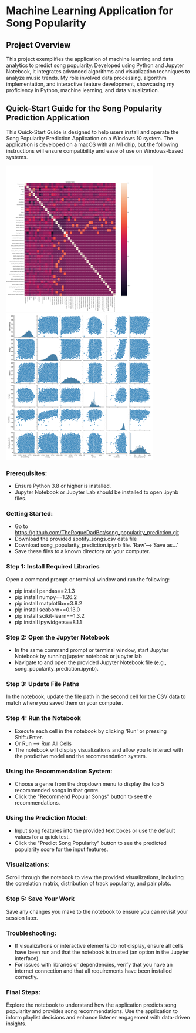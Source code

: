 <h1>Machine Learning Application for Song Popularity</h1>
<h2>Project Overview</h2>

<p>This project exemplifies the application of machine learning and data analytics to predict song popularity. Developed using Python and Jupyter Notebook, it integrates advanced algorithms and visualization techniques to analyze music trends. My role involved data processing, algorithm implementation, and interactive feature development, showcasing my proficiency in Python, machine learning, and data visualization.</p>

<h2>Quick-Start Guide for the Song Popularity Prediction Application</h2>

<p>This Quick-Start Guide is designed to help users install and operate the Song Popularity Prediction Application on a Windows 10 system. The application is developed on a macOS with an M1 chip, but the following instructions will ensure compatibility and ease of use on Windows-based systems.</p>

<img src="Correlation.png" alt="Correlation" width="400"/> <img src="Pair.png" alt="Pair" width="400"/>

<h3>Prerequisites:</h3>
<ul>
    <li>Ensure Python 3.8 or higher is installed.</li>
    <li>Jupyter Notebook or Jupyter Lab should be installed to open .ipynb files.</li>
</ul>

<h3>Getting Started:</h3>
<ul>
    <li>Go to <a href="https://github.com/TheRogueDadBot/song_popularity_prediction.git">https://github.com/TheRogueDadBot/song_popularity_prediction.git</a></li>
    <li>Download the provided spotify_songs.csv data file</li>
    <li>Download song_popularity_prediction.ipynb file. ‘Raw’—>’Save as…’</li>
    <li>Save these files to a known directory on your computer.</li>
</ul>

<h3>Step 1: Install Required Libraries</h3>
<p>Open a command prompt or terminal window and run the following:</p>

- pip install pandas==2.1.3
- pip install numpy==1.26.2
- pip install matplotlib==3.8.2
- pip install seaborn==0.13.0
- pip install scikit-learn==1.3.2
- pip install ipywidgets==8.1.1

<h3>Step 2: Open the Jupyter Notebook</h3>
<ul>
    <li>In the same command prompt or terminal window, start Jupyter Notebook by running jupyter notebook or jupyter lab</li>
    <li>Navigate to and open the provided Jupyter Notebook file (e.g., song_popularity_prediction.ipynb).</li>
</ul>
<h3>Step 3: Update File Paths</h3>
<p>In the notebook, update the file path in the second cell for the CSV data to match where you saved them on your computer.</p>
<h3>Step 4: Run the Notebook</h3>
<ul>
    <li>Execute each cell in the notebook by clicking 'Run' or pressing Shift+Enter.</li>
    <li>Or Run —> Run All Cells</li>
    <li>The notebook will display visualizations and allow you to interact with the predictive model and the recommendation system.</li>
</ul>
<h3>Using the Recommendation System:</h3>
<ul>
    <li>Choose a genre from the dropdown menu to display the top 5 recommended songs in that genre.</li>
    <li>Click the "Recommend Popular Songs" button to see the recommendations.</li>
</ul>
<h3>Using the Prediction Model:</h3>
<ul>
    <li>Input song features into the provided text boxes or use the default values for a quick test.</li>
    <li>Click the "Predict Song Popularity" button to see the predicted popularity score for the input features.</li>
</ul>
<h3>Visualizations:</h3>
<p>Scroll through the notebook to view the provided visualizations, including the correlation matrix, distribution of track popularity, and pair plots.</p>
<h3>Step 5: Save Your Work</h3>
<p>Save any changes you make to the notebook to ensure you can revisit your session later.</p>
<h3>Troubleshooting:</h3>
<ul>
    <li>If visualizations or interactive elements do not display, ensure all cells have been run and that the notebook is trusted (an option in the Jupyter interface).</li>
    <li>For issues with libraries or dependencies, verify that you have an internet connection and that all requirements have been installed correctly.</li>
</ul>
<h3>Final Steps:</h3>
<p>Explore the notebook to understand how the application predicts song popularity and provides song recommendations. Use the application to inform playlist decisions and enhance listener engagement with data-driven insights.</p>
